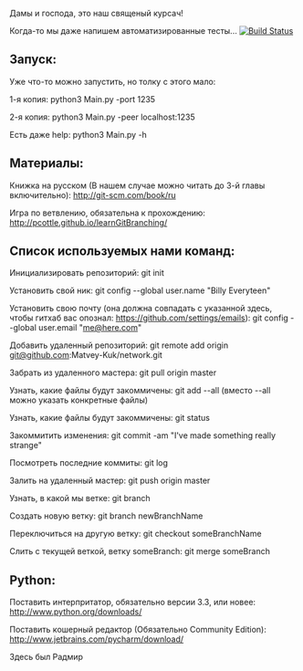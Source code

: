 Дамы и господа, это наш священый курсач!

Когда-то мы даже напишем автоматизированные тесты... [![Build Status](https://travis-ci.org/Matvey-Kuk/network.png?branch=master)](https://travis-ci.org/Matvey-Kuk/network)

Запуск:
------------
Уже что-то можно запустить, но толку с этого мало:

1-я копия: python3 Main.py -port 1235

2-я копия: python3 Main.py -peer localhost:1235

Есть даже help: python3 Main.py -h

Материалы:
------------

Книжка на русском (В нашем случае можно читать до 3-й главы включительно): http://git-scm.com/book/ru

Игра по ветвлению, обязательна к прохождению: http://pcottle.github.io/learnGitBranching/

Список используемых нами команд:
------------

Инициализировать репозиторий: git init

Установить свой ник: git config --global user.name "Billy Everyteen"

Установить свою почту (она должна совпадать с указанной здесь, чтобы гитхаб вас опознал: https://github.com/settings/emails): git config --global user.email "me@here.com"

Добавить удаленный репозиторий: git remote add origin git@github.com:Matvey-Kuk/network.git

Забрать из удаленного мастера: git pull origin master

Узнать, какие файлы будут закоммичены: git add --all (вместо --all можно указать конкретные файлы)

Узнать, какие файлы будут закоммичены: git status

Закоммитить изменения: git commit -am "I've made something really strange"

Посмотреть последние коммиты: git log

Залить на удаленный мастер: git push origin master

Узнать, в какой мы ветке: git branch

Создать новую ветку: git branch newBranchName

Переключиться на другую ветку: git checkout someBranchName

Слить с текущей веткой, ветку someBranch: git merge someBranch

Python:
------------

Поставить интерпритатор, обязательно версии 3.3, или новее: http://www.python.org/downloads/

Поставить кошерный редактор (Обязательно Community Edition): http://www.jetbrains.com/pycharm/download/

Здесь был Радмир